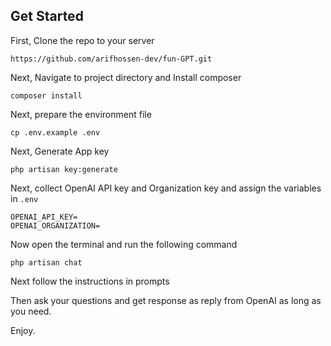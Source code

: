 ## Get Started

First, Clone the repo to your server

```
https://github.com/arifhossen-dev/fun-GPT.git
```
Next, Navigate to project directory and Install composer
```
composer install
```
Next, prepare the environment file
```
cp .env.example .env
```
Next, Generate App key
```
php artisan key:generate
```

Next, collect OpenAI API key and Organization key and assign the variables in `.env`
```
OPENAI_API_KEY=
OPENAI_ORGANIZATION=
```
Now open the terminal and run the following command
```
php artisan chat
```
Next follow the instructions in prompts

Then ask your questions and get response as reply from OpenAI as long as you need.

Enjoy.
